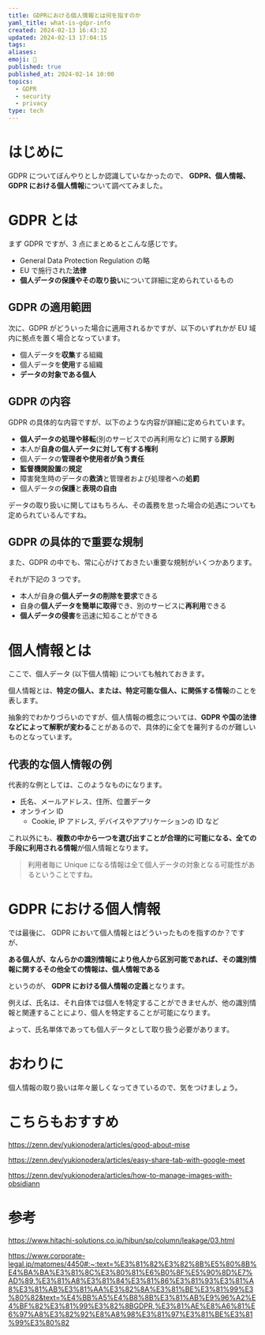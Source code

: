 ```yaml
---
title: GDPRにおける個人情報とは何を指すのか
yaml_title: what-is-gdpr-info
created: 2024-02-13 16:43:32
updated: 2024-02-13 17:04:15
tags: 
aliases: 
emoji: 🐷
published: true
published_at: 2024-02-14 10:00
topics:
  - GDPR
  - security
  - privacy
type: tech
---
```


# はじめに

 GDPR についてぼんやりとしか認識していなかったので、 **GDPR、個人情報、 GDPR における個人情報**について調べてみました。

# GDPR とは

まず GDPR ですが、3 点にまとめるとこんな感じです。

- General Data Protection Regulation の略
- EU で施行された**法律**
- **個人データの保護やその取り扱い**について詳細に定められているもの

## GDPR の適用範囲

次に、GDPR がどういった場合に適用されるかですが、以下のいずれかが EU 域内に拠点を置く場合となっています。

- 個人データを**収集**する組織
- 個人データを**使用**する組織
- **データの対象である個人**

## GDPR の内容

 GDPR の具体的な内容ですが、以下のような内容が詳細に定められています。

- **個人データの処理や移転**(別のサービスでの再利用など) に関する**原則**
- 本人が**自身の個人データに対して有する権利**
- 個人データの**管理者や使用者が負う責任**
- **監督機関設置**の**規定**
- 障害発生時のデータの**救済**と管理者および処理者への**処罰**
- 個人データの**保護**と**表現の自由**

データの取り扱いに関してはもちろん、その義務を怠った場合の処遇についても定められているんですね。

## GDPR の具体的で重要な規制

 また、GDPR の中でも、常に心がけておきたい重要な規制がいくつかあります。

 それが下記の 3 つです。

- 本人が自身の**個人データの削除を要求**できる
- 自身の**個人データを簡単に取得**でき、別のサービスに**再利用**できる
- **個人データの侵害**を迅速に知ることができる

# 個人情報とは

ここで、個人データ (以下個人情報) についても触れておきます。

個人情報とは、**特定の個人、または、特定可能な個人、に関係する情報**のことを表します。

抽象的でわかりづらいのですが、個人情報の概念については、**GDPR や国の法律などによって解釈が変わる**ことがあるので、具体的に全てを羅列するのが難しいものとなっています。

## 代表的な個人情報の例

代表的な例としては、このようなものになります。

- 氏名、メールアドレス、住所、位置データ
- オンライン ID
	- Cookie, IP アドレス, デバイスやアプリケーションの ID など

これ以外にも、**複数の中から一つを選び出すことが合理的に可能になる、全ての手段に利用される情報**が個人情報となります。

> 利用者毎に Unique になる情報は全て個人データの対象となる可能性があるということですね。

# GDPR における個人情報

では最後に、 GDPR において個人情報とはどういったものを指すのか？ですが、

**ある個人が、なんらかの識別情報により他人から区別可能であれば、その識別情報に関するその他全ての情報は、個人情報である**

というのが、 **GDPR における個人情報の定義**となります。

例えば、氏名は、それ自体では個人を特定することができませんが、他の識別情報と関連することにより、個人を特定することが可能になります。

よって、氏名単体であっても個人データとして取り扱う必要があります。

# おわりに

個人情報の取り扱いは年々厳しくなってきているので、気をつけましょう。

# こちらもおすすめ

https://zenn.dev/yukionodera/articles/good-about-mise

https://zenn.dev/yukionodera/articles/easy-share-tab-with-google-meet

https://zenn.dev/yukionodera/articles/how-to-manage-images-with-obsidiann

# 参考

https://www.hitachi-solutions.co.jp/hibun/sp/column/leakage/03.html

https://www.corporate-legal.jp/matomes/4450#:~:text=%E3%81%82%E3%82%8B%E5%80%8B%E4%BA%BA%E3%81%8C%E3%80%81%E6%B0%8F%E5%90%8D%E7%AD%89,%E3%81%A8%E3%81%84%E3%81%86%E3%81%93%E3%81%A8%E3%81%AB%E3%81%AA%E3%82%8A%E3%81%BE%E3%81%99%E3%80%82&text=%E4%BB%A5%E4%B8%8B%E3%81%AB%E9%96%A2%E4%BF%82%E3%81%99%E3%82%8BGDPR,%E3%81%AE%E8%A6%81%E6%97%A8%E3%82%92%E8%A8%98%E3%81%97%E3%81%BE%E3%81%99%E3%80%82

